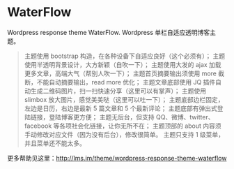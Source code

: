 # WaterFlow
Wordpress response theme WaterFlow.
Wordpress 单栏自适应透明博客主题。

>主题使用 bootstrap 构造，在各种设备下自适应良好（这个必须有）；
>主题使用半透明背景设计，大方新颖（自吹一下）；
>主题使用大发的 ajax 加载更多文章，高端大气（帮别人吹一下）；
>主题首页摘要输出须使用 more 截断，不能自动摘要输出，read more 优化；
>主题文章底部使用 JQ 插件自动生成二维码图片，扫一扫快速分享（这里可以有掌声）；
>主题使用 slimbox 放大图片，感觉美美哒（这里可以吐一下）；
>主题底部边栏固定，左边是日历，右边是最新 5 篇文章和 5 个最新评论；
>主题底部有弹出式登陆链接，登陆博客更方便；
>主题无后台，但支持 QQ、微博、twitter、facebook 等各项社会化链接，让你无所不在；
>主题顶部的 about 内容须手动修改对应文件（因为没有后台），修改很简单。
>主题只支持 1 级菜单，并且菜单还不能太多。

更多帮助见这里：http://lms.im/theme/wordpress-response-theme-waterflow
